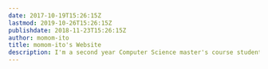 ```yaml
---
date: 2017-10-19T15:26:15Z
lastmod: 2019-10-26T15:26:15Z
publishdate: 2018-11-23T15:26:15Z
author: momom-ito
title: momom-ito's Website
description: I'm a second year Computer Science master's course student
---
```

